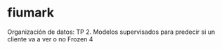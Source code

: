 # fiumark
Organización de datos: TP 2. Modelos supervisados para predecir si un cliente va a ver o no Frozen 4
